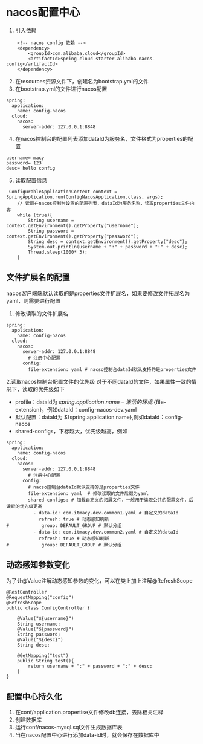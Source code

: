 # nacos配置中心
1. 引入依赖
```
    <!-- nacos config 依赖 -->
    <dependency>
        <groupId>com.alibaba.cloud</groupId>
        <artifactId>spring-cloud-starter-alibaba-nacos-config</artifactId>
    </dependency>
```
2. 在resources资源文件下，创建名为bootstrap.yml的文件
3. 在bootstrap.yml的文件进行nacos配置
```
spring:
  application:
    name: config-nacos
  cloud:
    nacos:
      server-addr: 127.0.0.1:8848
```
4. 在nacos控制台的配置列表添加dataId为服务名，文件格式为properties的配置
```
username= macy
password= 123
desc= hello config
```
5. 读取配置信息
```
 ConfigurableApplicationContext context = SpringApplication.run(ConfigNacosApplication.class, args);
    // 读取在nacos控制台设置的配置列表，dataId为服务名称，读取properties文件内容
    while (true){
        String username = context.getEnvironment().getProperty("username");
        String password = context.getEnvironment().getProperty("password");
        String desc = context.getEnvironment().getProperty("desc");
        System.out.println(username + ":" + password + ":" + desc);
        Thread.sleep(1000* 3);
    }
```
## 文件扩展名的配置
nacos客户端端默认读取的是properties文件扩展名，如果要修改文件拓展名为yaml，则需要进行配置
1. 修改读取的文件扩展名
```
spring:
  application:
    name: config-nacos
  cloud:
    nacos:
      server-addr: 127.0.0.1:8848
        # 注册中心配置
      config:
        file-extension: yaml # nacso控制台dataId默认支持的是properties文件
```

2.读取nacos控制台配置文件的优先级
对于不同dataId的文件，如果属性一致的情况下，读取的优先级如下
- profile：dataId为 ${spring.application.name}-激活的环境.${file-extension}，例如dataId：config-nacos-dev.yaml
- 默认配置：dataId为 ${spring.application.name},例如dataId：config-nacos
- shared-configs，下标越大，优先级越高，例如
```
spring:
  application:
    name: config-nacos
  cloud:
    nacos:
      server-addr: 127.0.0.1:8848
        # 注册中心配置
      config:
        # nacso控制台dataId默认支持的是properties文件
        file-extension: yaml  # 修改读取的文件后缀为yaml
        shared-configs: # 加载自定义的拓展文件，一般用于读取公共的配置文件，后读取的优先级更高
          - data-id: com.itmacy.dev.common1.yaml # 自定义的dataId
            refresh: true # 动态感知刷新
#            group: DEFAULT_GROUP # 默认分组
          - data-id: com.itmacy.dev.common2.yaml # 自定义的dataId
            refresh: true # 动态感知刷新
#            group: DEFAULT_GROUP # 默认分组
```

## 动态感知参数变化
为了让@Value注解动态感知参数的变化，可以在类上加上注解@RefreshScope
```
@RestController
@RequestMapping("config")
@RefreshScope
public class ConfigController {

    @Value("${username}")
    String username;
    @Value("${password}")
    String password;
    @Value("${desc}")
    String desc;

    @GetMapping("test")
    public String test(){
        return username + ":" + password + ":" + desc;
    }
}
```
## 配置中心持久化
1. 在conf/application.propertise文件修改db连接，去除相关注释
2. 创建数据库
3. 运行conf/nacos-mysql.sql文件生成数据库表
4. 当在nacos配置中心进行添加data-id时，就会保存在数据库中